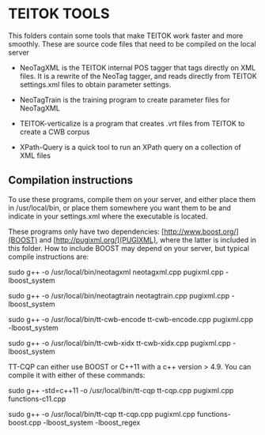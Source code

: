 # TEITOK TOOLS

This folders contain some tools that make TEITOK work faster and more smoothly. These are
source code files that need to be compiled on the local server

* NeoTagXML is the TEITOK internal POS tagger that tags directly on XML files. It is a rewrite
of the NeoTag tagger, and reads directly from TEITOK settings.xml files to obtain parameter settings.

* NeoTagTrain is the training program to create parameter files for NeoTagXML

* TEITOK-verticalize is a program that creates .vrt files from TEITOK to create a CWB corpus

* XPath-Query is a quick tool to run an XPath query on a collection of XML files

## Compilation instructions

To use these programs, compile them on your server, and either place them in /usr/local/bin, 
or place them somewhere you want them to be and indicate in your 
settings.xml where the executable is located.

These programs only have two dependencies: [http://www.boost.org/](BOOST) and [http://pugixml.org/](PUGIXML), 
where the latter is included in this folder. 
How to include BOOST may depend on your server, but typical compile instructions are:

sudo g++ -o /usr/local/bin/neotagxml neotagxml.cpp pugixml.cpp -lboost_system

sudo g++ -o /usr/local/bin/neotagtrain neotagtrain.cpp pugixml.cpp -lboost_system

sudo g++ -o /usr/local/bin/tt-cwb-encode tt-cwb-encode.cpp pugixml.cpp -lboost_system

sudo g++ -o /usr/local/bin/tt-cwb-xidx tt-cwb-xidx.cpp pugixml.cpp -lboost_system

TT-CQP can either use BOOST or C++11 with a c++ version > 4.9. You can compile it with either of these commands:

sudo g++ -std=c++11 -o /usr/local/bin/tt-cqp tt-cqp.cpp pugixml.cpp functions-c11.cpp

sudo g++ -o /usr/local/bin/tt-cqp tt-cqp.cpp pugixml.cpp functions-boost.cpp -lboost_system -lboost_regex
